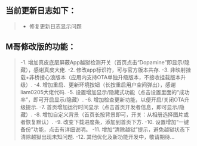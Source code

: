 ## 当前更新日志如下：

> - 修复更新日志显示问题

## M哥修改版的功能：

> -1. 增加真皮底层屏蔽App越狱检测开关（首页点击“Dopamine”即显示/隐藏），感谢真皮大佬.
> -2. 修改app标识符，可与官方版本共存.
> -3. 非映射挂载+非桥接心浪版本（应用内支持OTA单独升级版本，不接收挂载版本升级）.
> -4. 增加重启、更新环境按钮（长按重启用户空间弹出），感谢liam0205大佬代码.
> -5. 设置增加显示/隐藏式功能（点击设置里面的“成功率”，即可开启显示/隐藏）.
> -6. 增加检查更新功能，以便开启/关闭OTA升级提示.
> -7. 首页增加运行时间显示（点击首页开发者信息，即可显示/隐藏）.
> -8. 增加自定义背景（首页长按背景即可，开关：从相册选择图片或者恢复默认）.
> -9. 改变下载进度条，添加到首页下方.
> -10. 设置增加“一键备份”功能，点击有详细说明。
> -11. 增加“清除越狱”提示，避免越狱状态下清除越狱出现未知问题.
> -12. 其他优化及新功能开发中，敬请期待...
